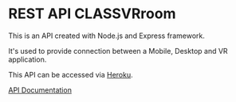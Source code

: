 # REST API CLASSVRroom

This is an API created with Node.js and Express framework.

It's used to provide connection between a Mobile, Desktop and VR application.

This API can be accessed via <a href="https://classvr-room-api.herokuapp.com/" target="_blank">Heroku</a>.

<a href="https://docs.google.com/document/d/1aOfbTFv28cqTOovisAgeFSm89AAa6LOfwREAfbxpY24/edit#" target="_blank">API Documentation</a>
